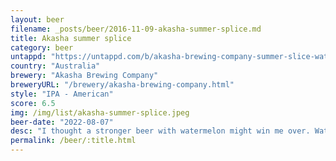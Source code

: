 ```yaml
---
layout: beer
filename: _posts/beer/2016-11-09-akasha-summer-splice.md
title: Akasha summer splice
category: beer
untappd: "https://untappd.com/b/akasha-brewing-company-summer-slice-watermelon-ipa/4622180"
country: "Australia"
brewery: "Akasha Brewing Company"
breweryURL: "/brewery/akasha-brewing-company.html"
style: "IPA - American"
score: 6.5
img: /img/list/akasha-summer-splice.jpeg
beer-date: "2022-08-07"
desc: "I thought a stronger beer with watermelon might win me over. Watermelon does not improve a beer"
permalink: /beer/:title.html
---
```


